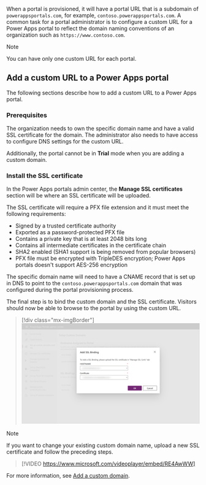 When a portal is provisioned, it will have a portal URL that is a subdomain of `powerappsportals.com`, for example, `contoso.powerappsportals.com`. A common task for a portal administrator is to configure a custom URL for a Power Apps portal to reflect the domain naming conventions of an organization such as `https://www.contoso.com`.  

> [!NOTE]
> You can have only one custom URL for each portal.

## Add a custom URL to a Power Apps portal

The following sections describe how to add a custom URL to a Power Apps portal.

### Prerequisites

The organization needs to own the specific domain name and have a valid SSL certificate for the domain. The administrator also needs to have access to configure DNS settings for the custom URL.

Additionally, the portal cannot be in **Trial** mode when you are adding a custom domain.

### Install the SSL certificate

In the Power Apps portals admin center, the **Manage SSL certificates** section will be where an SSL certificate will be uploaded.

The SSL certificate will require a PFX file extension and it must meet the following requirements:

- Signed by a trusted certificate authority
- Exported as a password-protected PFX file
- Contains a private key that is at least 2048 bits long
- Contains all intermediate certificates in the certificate chain
- SHA2 enabled (SHA1 support is being removed from popular browsers)
- PFX file must be encrypted with TripleDES encryption; Power Apps portals doesn't support AES-256 encryption

The specific domain name will need to have a CNAME record that is set up in DNS to point to the `contoso.powerappsportals.com` domain that was configured during the portal provisioning process.

The final step is to bind the custom domain and the SSL certificate. Visitors should now be able to browse to the portal by using the custom URL.

> [!div class="mx-imgBorder"]
> [![SSL binding](../media/binding.png)](../media/binding.png#lightbox)

> [!NOTE]
> If you want to change your existing custom domain name, upload a new SSL certificate and follow the preceding steps.

> [!VIDEO https://www.microsoft.com/videoplayer/embed/RE4AwWW]

For more information, see [Add a custom domain](https://docs.microsoft.com/powerapps/maker/portals/admin/add-custom-domain/?azure-portal=true).
